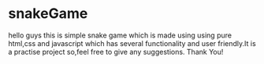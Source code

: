 # snakeGame
hello guys this is simple snake game which is made using using pure html,css and javascript which has several functionality and user friendly.It is a practise project so,feel free to give any suggestions.
Thank You!

